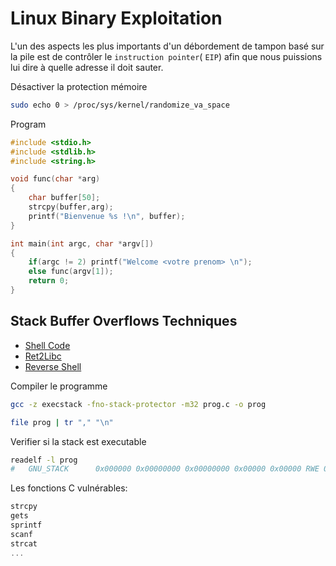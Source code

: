 # Linux Binary Exploitation

L'un des aspects les plus importants d'un débordement de tampon basé sur la pile est de contrôler le `instruction pointer`( `EIP`) afin que nous puissions lui dire à quelle adresse il doit sauter. 

Désactiver la protection mémoire

```sh
sudo echo 0 > /proc/sys/kernel/randomize_va_space
```

Program

```c
#include <stdio.h>
#include <stdlib.h>
#include <string.h>

void func(char *arg)
{
    char buffer[50];
    strcpy(buffer,arg);
    printf("Bienvenue %s !\n", buffer);
}

int main(int argc, char *argv[])
{
    if(argc != 2) printf("Welcome <votre prenom> \n");
    else func(argv[1]);
    return 0;
}
```

## Stack Buffer Overflows Techniques

- [Shell Code](./Stack/Shell%20Code.md)
- [Ret2Libc](./Stack/Ret2Libc.md)
- [Reverse Shell](./Stack/Reverse%20Shell.md)



Compiler le programme

```sh
gcc -z execstack -fno-stack-protector -m32 prog.c -o prog

file prog | tr "," "\n"
```


Verifier si la stack est executable

```sh
readelf -l prog
#   GNU_STACK      0x000000 0x00000000 0x00000000 0x00000 0x00000 RWE 0x4
```

Les fonctions C vulnérables:

```c
strcpy
gets
sprintf
scanf
strcat
...
```

